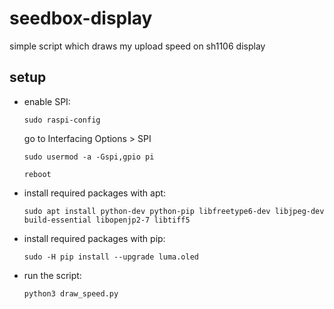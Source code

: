 # seedbox-display
simple script which draws my upload speed on sh1106 display
## setup
* enable SPI:

  `sudo raspi-config`
  
  go to Interfacing Options > SPI
  
  `sudo usermod -a -Gspi,gpio pi`
  
  `reboot`
* install required packages with apt:

  `sudo apt install python-dev python-pip libfreetype6-dev libjpeg-dev build-essential libopenjp2-7 libtiff5`
  
* install required packages with pip:

  `sudo -H pip install --upgrade luma.oled`
  
* run the script:

  `python3 draw_speed.py`
  
  
  
  
